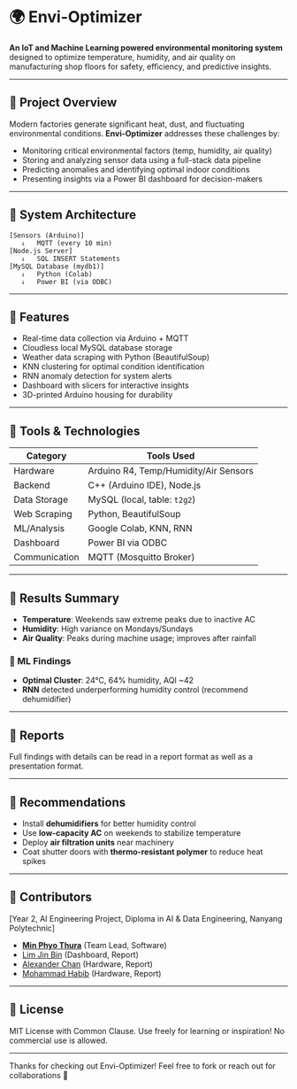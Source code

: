 # 🌍 Envi-Optimizer

**An IoT and Machine Learning powered environmental monitoring system** designed to optimize temperature, humidity, and air quality on manufacturing shop floors for safety, efficiency, and predictive insights.

---

## 🏢 Project Overview

Modern factories generate significant heat, dust, and fluctuating environmental conditions. **Envi-Optimizer** addresses these challenges by:

- Monitoring critical environmental factors (temp, humidity, air quality)
- Storing and analyzing sensor data using a full-stack data pipeline
- Predicting anomalies and identifying optimal indoor conditions
- Presenting insights via a Power BI dashboard for decision-makers

---

## 🧱 System Architecture

```text
[Sensors (Arduino)]
   ⇓   MQTT (every 10 min)
[Node.js Server]
   ⇓   SQL INSERT Statements
[MySQL Database (mydb1)]
   ⇓   Python (Colab)
   ⇓   Power BI (via ODBC)
```

---

## 🤖 Features

- Real-time data collection via Arduino + MQTT
- Cloudless local MySQL database storage
- Weather data scraping with Python (BeautifulSoup)
- KNN clustering for optimal condition identification
- RNN anomaly detection for system alerts
- Dashboard with slicers for interactive insights
- 3D-printed Arduino housing for durability

---

## 🔧 Tools & Technologies

| Category      | Tools Used                            |
| ------------- | ------------------------------------- |
| Hardware      | Arduino R4, Temp/Humidity/Air Sensors |
| Backend       | C++ (Arduino IDE), Node.js            |
| Data Storage  | MySQL (local, table: `t2g2`)          |
| Web Scraping  | Python, BeautifulSoup                 |
| ML/Analysis   | Google Colab, KNN, RNN                |
| Dashboard     | Power BI via ODBC                     |
| Communication | MQTT (Mosquitto Broker)               |

---

## 🔬 Results Summary

- **Temperature**: Weekends saw extreme peaks due to inactive AC
- **Humidity**: High variance on Mondays/Sundays
- **Air Quality**: Peaks during machine usage; improves after rainfall

### 🎯 ML Findings

- **Optimal Cluster**: 24°C, 64% humidity, AQI \~42
- **RNN** detected underperforming humidity control (recommend dehumidifier)

---

## 📄 Reports

Full findings with details can be read in a report format as well as a presentation format. 

---

## 🚀 Recommendations

- Install **dehumidifiers** for better humidity control
- Use **low-capacity AC** on weekends to stabilize temperature
- Deploy **air filtration units** near machinery
- Coat shutter doors with **thermo-resistant polymer** to reduce heat spikes

---

## 🙌 Contributors

[Year 2, AI Engineering Project, Diploma in AI & Data Engineering, Nanyang Polytechnic]
- [**Min Phyo Thura**](https://github.com/your-github-handle) (Team Lead, Software)
- [Lim Jin Bin](https://github.com/LimJinBin32) (Dashboard, Report)
- [Alexander Chan](https://github.com/Redbeanchan) (Hardware, Report)  
- [Mohammad Habib](https://github.com/habibmohammad35) (Hardware, Report)

---

## 💎 License

MIT License with Common Clause. Use freely for learning or inspiration! No commercial use is allowed. 

---

Thanks for checking out Envi-Optimizer! Feel free to fork or reach out for collaborations 💪
